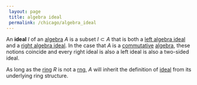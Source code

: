```yaml
---
 layout: page
 title: algebra ideal
 permalink: /chicago/algebra_ideal
---
```


An **ideal** $I$ of an [algebra](https://mathgloss.github.io/MathGloss/chicago/algebra_over_a_field) $A$ is a subset $I\subset A$ that is both a [left algebra ideal](https://mathgloss.github.io/MathGloss/chicago/left_algebra_ideal) and a [right algebra ideal](https://mathgloss.github.io/MathGloss/chicago/right_algebra_ideal). In the case that $A$ is a [commutative](https://mathgloss.github.io/MathGloss/chicago/commutative) [algebra](https://mathgloss.github.io/MathGloss/chicago/algebra), these notions coincide and every right ideal is also a left ideal is also a two-sided ideal.

As long as the [ring](https://mathgloss.github.io/MathGloss/chicago/ring) $R$ is not a [rng](https://mathgloss.github.io/MathGloss/chicago/rng), $A$ will inherit the definition of [ideal](https://mathgloss.github.io/MathGloss/chicago/ring_ideal) from its underlying ring structure.